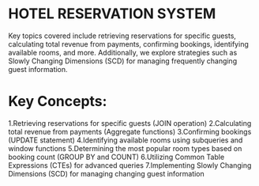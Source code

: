 # HOTEL RESERVATION SYSTEM

Key topics covered include retrieving reservations for specific guests, calculating total revenue from payments, confirming bookings, identifying available rooms, and more. Additionally, we explore strategies such as Slowly Changing Dimensions (SCD) for managing frequently changing guest information.

# Key Concepts:

1.Retrieving reservations for specific guests (JOIN operation)
2.Calculating total revenue from payments (Aggregate functions)
3.Confirming bookings (UPDATE statement)
4.Identifying available rooms using subqueries and window functions
5.Determining the most popular room types based on booking count (GROUP BY and COUNT)
6.Utilizing Common Table Expressions (CTEs) for advanced queries
7.Implementing Slowly Changing Dimensions (SCD) for managing changing guest information
